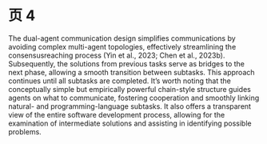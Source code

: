 # 页 4
The dual-agent communication design simplifies communications by avoiding complex multi-agent topologies, effectively streamlining the consensusreaching process (Yin et al., 2023; Chen et al., 2023b). Subsequently, the solutions from previous tasks serve as bridges to the next phase, allowing a smooth transition between subtasks. This approach continues until all subtasks are completed. It’s worth noting that the conceptually simple but empirically powerful chain-style structure guides agents on what to communicate, fostering cooperation and smoothly linking natural- and programming-language subtasks. It also offers a transparent view of the entire software development process, allowing for the examination of intermediate solutions and assisting in identifying possible problems.